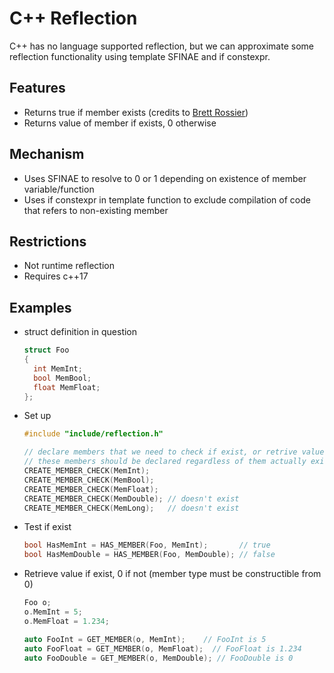 # C++ Reflection

C++ has no language supported reflection, but we can approximate some reflection functionality using template SFINAE and if constexpr.

## Features

* Returns true if member exists (credits to [Brett Rossier](https://stackoverflow.com/a/6324917))
* Returns value of member if exists, 0 otherwise

## Mechanism

* Uses SFINAE to resolve to 0 or 1 depending on existence of member variable/function
* Uses if constexpr in template function to exclude compilation of code that refers to non-existing member

## Restrictions

* Not runtime reflection
* Requires c++17

## Examples

* struct definition in question
  ```cpp
  struct Foo
  {
    int MemInt;
    bool MemBool;
    float MemFloat;
  };
  ```
* Set up
  ```cpp
  #include "include/reflection.h"

  // declare members that we need to check if exist, or retrive value
  // these members should be declared regardless of them actually existing or not
  CREATE_MEMBER_CHECK(MemInt);
  CREATE_MEMBER_CHECK(MemBool);
  CREATE_MEMBER_CHECK(MemFloat);
  CREATE_MEMBER_CHECK(MemDouble); // doesn't exist
  CREATE_MEMBER_CHECK(MemLong);   // doesn't exist
  ```

* Test if exist
  ```cpp
  bool HasMemInt = HAS_MEMBER(Foo, MemInt);       // true
  bool HasMemDouble = HAS_MEMBER(Foo, MemDouble); // false
  ```

* Retrieve value if exist, 0 if not (member type must be constructible from 0)
  ```cpp
  Foo o;
  o.MemInt = 5;
  o.MemFloat = 1.234;

  auto FooInt = GET_MEMBER(o, MemInt);    // FooInt is 5
  auto FooFloat = GET_MEMBER(o, MemFloat);  // FooFloat is 1.234
  auto FooDouble = GET_MEMBER(o, MemDouble); // FooDouble is 0
  ```

